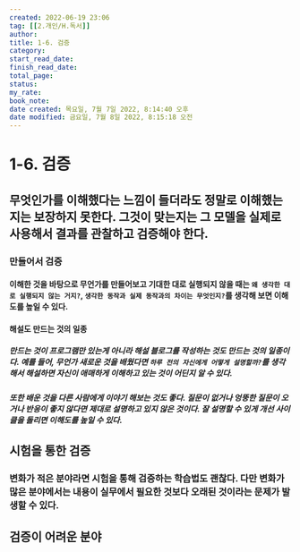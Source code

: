 ```yaml
---
created: 2022-06-19 23:06
tag: [[2.개인/H.독서]]
author:
title: 1-6. 검증
category:
start_read_date:
finish_read_date:
total_page:
status:
my_rate: 
book_note:
date created: 목요일, 7월 7일 2022, 8:14:40 오후
date modified: 금요일, 7월 8일 2022, 8:15:18 오전
---
```

# 1-6. 검증
## 무엇인가를 이해했다는 느낌이 들더라도 정말로 이해했는지는 보장하지 못한다. 그것이 맞는지는 그 모델을 실제로 사용해서 결과를 관찰하고 검증해야 한다.

### 만들어서 검증
#### 이해한 것을 바탕으로 무언가를 만들어보고 기대한 대로 실행되지 않을 때는 `왜 생각한 대로 실행되지 않는 거지?`, `생각한 동작과 실제 동작과의 차이는 무엇인지?`를 생각해 보면 이해도를 높일 수 있다.

#### 해설도 만드는 것의 일종
##### 만드는 것이 프로그램만 있는게 아니라 해설 블로그를 작성하는 것도 만드는 것의 일종이다. 예를 들어, 무언가 새로운 것을 배웠다면 `하루 전의 자신에게 어떻게 설명할까?`를 생각해서 해설하면 자신이 애매하게 이해하고 있는 것이 어딘지 알 수 있다.

##### 또한 배운 것을 다른 사람에게 이야기 해보는 것도 좋다. 질문이 없거나 엉뚱한 질문이 오거나 반응이 좋지 않다면 제대로 설명하고 있지 않은 것이다. 잘 설명할 수 있게 개선 사이클을 돌리면 이해도를 높일 수 있다.

## 시험을 통한 검증
### 변화가 적은 분야라면 시험을 통해 검증하는 학습법도 괜찮다. 다만 변화가 많은 분야에서는 내용이 실무에서 필요한 것보다 오래된 것이라는 문제가 발생할 수 있다.

## 검증이 어려운 분야

